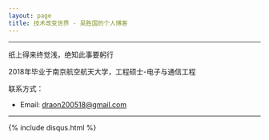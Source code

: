 ```yaml
---
layout: page
title: 技术改变世界 - 吴胜国的个人博客
---
```

---


纸上得来终觉浅，绝知此事要躬行

2018年毕业于南京航空航天大学，工程硕士-电子与通信工程



联系方式：

- Email: <draon200518@gmail.com>


---
{% include disqus.html %}
